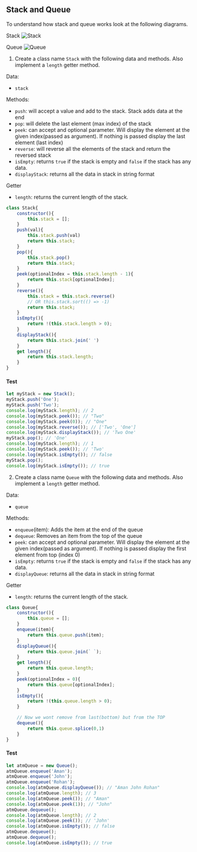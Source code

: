 ## Stack and Queue

To understand how stack and queue works look at the following diagrams.

Stack
![Stack](../assets/stack.gif)

Queue
![Queue](../assets/queue.gif)

1. Create a class name `Stack` with the following data and methods. Also implement a `length` getter method.

<!-- Stak is FILO -->
Data:

- `stack`

Methods:

- `push`: will accept a value and add to the stack. Stack adds data at the end
- `pop`: will delete the last element (max index) of the stack
- `peek`: can accept and optional parameter. Will display the element at the given index(passed as argument). If nothing is passed display the last element (last index)
- `reverse`: will reverse all the elements of the stack and return the reversed stack
- `isEmpty`: returns `true` if the stack is empty and `false` if the stack has any data.
- `displayStack`: returns all the data in stack in string format

Getter

- `length`: returns the current length of the stack.


```js
class Stack{
    constructor(){
        this.stack = [];
    }
    push(val){
        this.stack.push(val)
        return this.stack;
    }
    pop(){
        this.stack.pop()
        return this.stack;
    }
    peek(optionalIndex = this.stack.length - 1){
        return this.stack[optionalIndex];
    }
    reverse(){
        this.stack = this.stack.reverse()
        // OR this.stack.sort(() => -1)
        return this.stack;
    }
    isEmpty(){
        return !(this.stack.length > 0);
    }
    displayStack(){
        return this.stack.join(' ')
    }
    get length(){
        return this.stack.length;
    }
}

```
#### Test

```js
let myStack = new Stack();
myStack.push('One');
myStack.push('Two');
console.log(myStack.length); // 2
console.log(myStack.peek()); // "Two"
console.log(myStack.peek(0)); // "One"
console.log(myStack.reverse()); // ['Two', 'One']
console.log(myStack.displayStack()); // 'Two One'
myStack.pop(); // 'One'
console.log(myStack.length); // 1
console.log(myStack.peek()); // 'Two'
console.log(myStack.isEmpty()); // false
myStack.pop();
console.log(myStack.isEmpty()); // true
```

2. Create a class name `Queue` with the following data and methods. Also implement a `length` getter method.

<!--Queue is FIFO-->

<!-- Adding data to queue is called Enqueue -->
<!-- Removing data from queue is called Dequeue -->

Data:

- `queue`

Methods:

- `enqueue`(item): Adds the item at the end of the queue
- `dequeue`: Removes an item from the top of the queue
- `peek`: can accept and optional parameter. Will display the element at the given index(passed as argument). If nothing is passed display the first element from top (index 0)
- `isEmpty`: returns `true` if the stack is empty and `false` if the stack has any data.
- `displayQueue`: returns all the data in stack in string format

Getter

- `length`: returns the current length of the stack.

```js
class Queue{
    constructor(){
        this.queue = [];
    }
    enqueue(item){
        return this.queue.push(item);
    }
    displayQueue(){
        return this.queue.join(` `);
    }
    get length(){
        return this.queue.length;
    }
    peek(optionalIndex = 0){
        return this.queue[optionalIndex];
    }
    isEmpty(){
        return !(this.queue.length > 0);
    }

    // Now we wont remove from last(bottom) but from the TOP
    dequeue(){
        return this.queue.splice(0,1)
    }
}
```

#### Test

```js
let atmQueue = new Queue();
atmQueue.enqueue('Aman');
atmQueue.enqueue('John');
atmQueue.enqueue('Rohan');
console.log(atmQueue.displayQueue()); // "Aman John Rohan"
console.log(atmQueue.length); // 3
console.log(atmQueue.peek()); // "Aman"
console.log(atmQueue.peek(1)); // "John"
atmQueue.dequeue();
console.log(atmQueue.length); // 2
console.log(atmQueue.peek()); // 'John'
console.log(atmQueue.isEmpty()); // false
atmQueue.dequeue();
atmQueue.dequeue();
console.log(atmQueue.isEmpty()); // true
```
